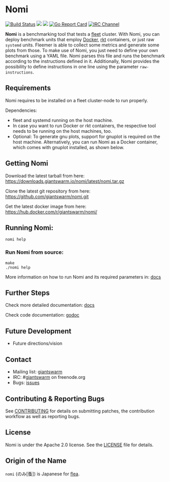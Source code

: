 # Nomi

[![Build Status](https://api.travis-ci.org/giantswarm/nomi.svg)](https://travis-ci.org/giantswarm/nomi)
[![](https://godoc.org/github.com/giantswarm/nomi?status.svg)](http://godoc.org/github.com/giantswarm/nomi)
[![](https://img.shields.io/docker/pulls/giantswarm/nomi.svg)](http://hub.docker.com/giantswarm/nomi)
[![Go Report Card](https://goreportcard.com/badge/github.com/giantswarm/nomi)](https://goreportcard.com/report/github.com/giantswarm/nomi)
[![IRC Channel](https://img.shields.io/badge/irc-%23giantswarm-blue.svg)](https://kiwiirc.com/client/irc.freenode.net/#giantswarm)

**Nomi** is a benchmarking tool that tests a [fleet](https://github.com/coreos/fleet) cluster. With Nomi, you can deploy benchmark units that employ [Docker](https://github.com/docker/docker), [rkt](https://github.com/coreos/rkt) containers, or just raw `systemd` units. Fleemer is able to collect some metrics and generate some plots from those. To make use of Nomi, you just need to define your own benchmark using a YAML file. Nomi parses this file and runs the benchmark according to the instructions defined in it. Additionally, Nomi provides the possibility to define instructions in one line using the parameter `raw-instructions`.

## Requirements

Nomi requires to be installed on a fleet cluster-node to run properly.

Dependencies:

- fleet and systemd running on the host machine.
- In case you want to run Docker or rkt containers, the respective tool needs to be running on the host machines, too.
- Optional: To generate gnu plots, support for gnuplot is required on the host machine. Alternatively, you can run Nomi as a Docker container, which comes with gnuplot installed, as shown below.

## Getting Nomi

Download the latest tarball from here: https://downloads.giantswarm.io/nomi/latest/nomi.tar.gz

Clone the latest git repository from here: https://github.com/giantswarm/nomi.git

Get the latest docker image from here: https://hub.docker.com/r/giantswarm/nomi/

## Running Nomi:

`nomi help`

### Run Nomi from source:

```
make
./nomi help
```

More information on how to run Nomi and its required parameters in: [docs](docs)

## Further Steps

Check more detailed documentation: [docs](docs)

Check code documentation: [godoc](https://godoc.org/github.com/giantswarm/nomi)

## Future Development

- Future directions/vision

## Contact

- Mailing list: [giantswarm](https://groups.google.com/forum/#!forum/giantswarm)
- IRC: #[giantswarm](irc://irc.freenode.org:6667/#giantswarm) on freenode.org
- Bugs: [issues](https://github.com/giantswarm/nomi/issues)

## Contributing & Reporting Bugs

See [CONTRIBUTING](CONTRIBUTING.md) for details on submitting patches, the
contribution workflow as well as reporting bugs.

## License

Nomi is under the Apache 2.0 license. See the [LICENSE](LICENSE) file for details.

## Origin of the Name

`nomi` (のみ[蚤]) is Japanese for [flea](https://en.wikipedia.org/wiki/Flea).
